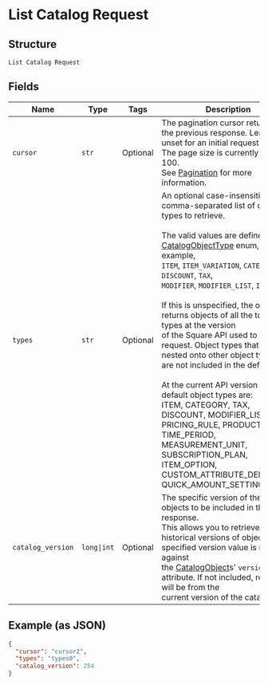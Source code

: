 
# List Catalog Request

## Structure

`List Catalog Request`

## Fields

| Name | Type | Tags | Description |
|  --- | --- | --- | --- |
| `cursor` | `str` | Optional | The pagination cursor returned in the previous response. Leave unset for an initial request.<br>The page size is currently set to be 100.<br>See [Pagination](https://developer.squareup.com/docs/build-basics/common-api-patterns/pagination) for more information. |
| `types` | `str` | Optional | An optional case-insensitive, comma-separated list of object types to retrieve.<br><br>The valid values are defined in the [CatalogObjectType](entity:CatalogObjectType) enum, for example,<br>`ITEM`, `ITEM_VARIATION`, `CATEGORY`, `DISCOUNT`, `TAX`,<br>`MODIFIER`, `MODIFIER_LIST`, `IMAGE`, etc.<br><br>If this is unspecified, the operation returns objects of all the top level types at the version<br>of the Square API used to make the request. Object types that are nested onto other object types<br>are not included in the defaults.<br><br>At the current API version the default object types are:<br>ITEM, CATEGORY, TAX, DISCOUNT, MODIFIER_LIST,<br>PRICING_RULE, PRODUCT_SET, TIME_PERIOD, MEASUREMENT_UNIT,<br>SUBSCRIPTION_PLAN, ITEM_OPTION, CUSTOM_ATTRIBUTE_DEFINITION, QUICK_AMOUNT_SETTINGS. |
| `catalog_version` | `long\|int` | Optional | The specific version of the catalog objects to be included in the response.<br>This allows you to retrieve historical versions of objects. The specified version value is matched against<br>the [CatalogObject](../../doc/models/catalog-object.md)s' `version` attribute.  If not included, results will be from the<br>current version of the catalog. |

## Example (as JSON)

```json
{
  "cursor": "cursor2",
  "types": "types0",
  "catalog_version": 254
}
```

